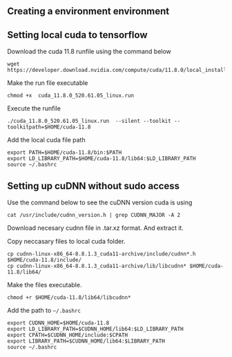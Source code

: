 ## Creating a environment environment 

## Setting local cuda to tensorflow
Download the cuda 11.8 runfile using the command below 
```
wget https://developer.download.nvidia.com/compute/cuda/11.8.0/local_installers/cuda_11.8.0_520.61.05_linux.run
```
Make the run file executable
```
chmod +x  cuda_11.8.0_520.61.05_linux.run
```

Execute the runfile

```
./cuda_11.8.0_520.61.05_linux.run  --silent --toolkit --toolkitpath=$HOME/cuda-11.8
```
Add the local cuda file path

```
export PATH=$HOME/cuda-11.8/bin:$PATH
export LD_LIBRARY_PATH=$HOME/cuda-11.8/lib64:$LD_LIBRARY_PATH
source ~/.bashrc
```

## Setting up cuDNN without sudo access 

Use the command below to see the cuDNN version cuda is using 

```
cat /usr/include/cudnn_version.h | grep CUDNN_MAJOR -A 2
```
Download necesary cudnn file in .tar.xz format. And extract it.


Copy neccasary files to local cuda folder.
```
cp cudnn-linux-x86_64-8.8.1.3_cuda11-archive/include/cudnn*.h $HOME/cuda-11.8/include/
cp cudnn-linux-x86_64-8.8.1.3_cuda11-archive/lib/libcudnn* $HOME/cuda-11.8/lib64/
```
Make the files executable. 

```
chmod +r $HOME/cuda-11.8/lib64/libcudnn*
```

Add the path to `~/.bashrc`

```
export CUDNN_HOME=$HOME/cuda-11.8
export LD_LIBRARY_PATH=$CUDNN_HOME/lib64:$LD_LIBRARY_PATH
export CPATH=$CUDNN_HOME/include:$CPATH
export LIBRARY_PATH=$CUDNN_HOME/lib64:$LIBRARY_PATH
source ~/.bashrc
```
